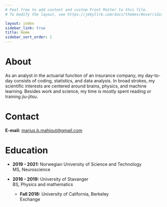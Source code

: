 ```yaml
---
# Feel free to add content and custom Front Matter to this file.
# To modify the layout, see https://jekyllrb.com/docs/themes/#overriding-theme-defaults

layout: index
sidebar_link: true
title: Home
sidebar_sort_order: 1
---
```


# About
As an analyst in the actuarial function of an insurance company, my day-to-day consists of coding, statistics, and data analysis.
In broad strokes, my scientific interests are centered around brains, physics, and machine learning. 
Besides work and science, my time is mostly spent reading or training jiu-jitsu.

# Contact
**E-mail:** marius.b.mahiout@gmail.com

# Education
- **2019 - 2021:** Norwegian University of Science and Technology<br />MS, Neuroscience


- **2016 - 2019:** University of Stavanger<br />BS, Physics and mathematics
    - **Fall 2018:** University of California, Berkeley<br />Exchange